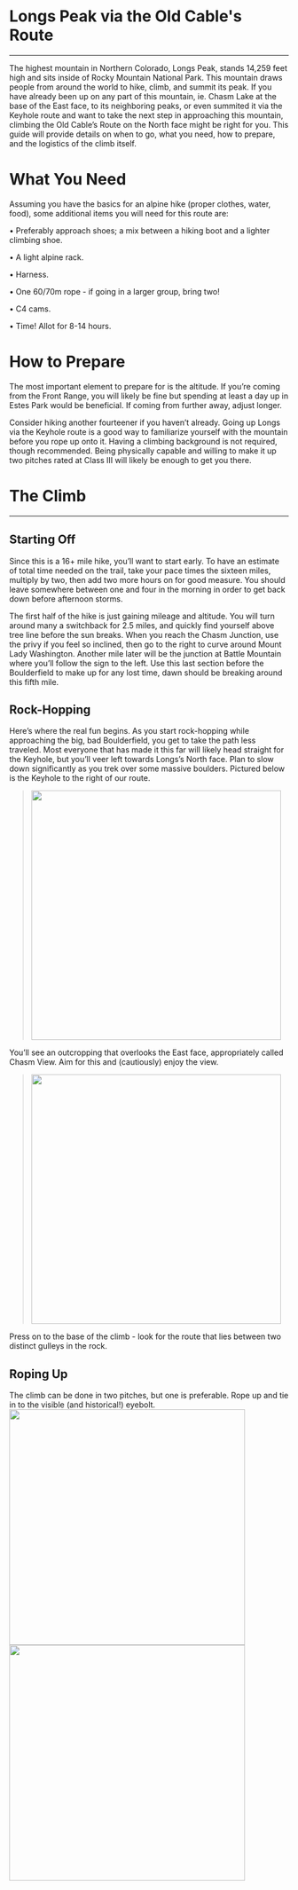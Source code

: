 # Longs Peak via the Old Cable's Route 
***
The highest mountain in Northern Colorado, Longs Peak, stands 14,259 feet high and sits inside of Rocky Mountain National Park. This mountain draws people from around the world to hike, climb, and summit its peak. If you have already been up on any part of this mountain, ie. Chasm Lake at the base of the East face, to its neighboring peaks, or even summited it via the Keyhole route and want to take the next step in approaching this mountain, climbing the Old Cable’s Route on the North face might be right for you. This guide will provide details on when to go, what you need, how to prepare, and the logistics of the climb itself.

# What You Need 
Assuming you have the basics for an alpine hike (proper clothes, water, food), some additional items you will need for this route are:

•	Preferably approach shoes; a mix between a hiking boot and a lighter climbing shoe. 

•	A light alpine rack.

•	Harness.

•	One 60/70m rope - if going in a larger group, bring two!

•	C4 cams.

•	Time! Allot for 8-14 hours.

# How to Prepare 
The most important element to prepare for is the altitude. If you’re coming from the Front Range, you will likely be fine but spending at least a day up in Estes Park would be beneficial. If coming from further away, adjust longer. 

Consider hiking another fourteener if you haven’t already. Going up Longs via the Keyhole route is a good way to familiarize yourself with the mountain before you rope up onto it. Having a climbing background is not required, though recommended. Being physically capable and willing to make it up two pitches rated at Class III will likely be enough to get you there. 

# The Climb
***
## Starting Off
Since this is a 16+ mile hike, you’ll want to start early. To have an estimate of total time needed on the trail, take your pace times the sixteen miles, multiply by two, then add two more hours on for good measure. You should leave somewhere between one and four in the morning in order to get back down before afternoon storms. 

The first half of the hike is just gaining mileage and altitude. You will turn around many a switchback for 2.5 miles, and quickly find yourself above tree line before the sun breaks. When you reach the Chasm Junction, use the privy if you feel so inclined, then go to the right to curve around Mount Lady Washington. Another mile later will be the junction at Battle Mountain where you’ll follow the sign to the left. Use this last section before the Boulderfield to make up for any lost time, dawn should be breaking around this fifth mile. 

## Rock-Hopping 
Here’s where the real fun begins. As you start rock-hopping while approaching the big, bad Boulderfield, you get to take the path less traveled. Most everyone that has made it this far will likely head straight for the Keyhole, but you’ll veer left towards Longs’s North face. Plan to slow down significantly as you trek over some massive boulders. Pictured below is the Keyhole to the right of our route.
><img src="https://github.com/michaelaferguson/instructional-project-/blob/master/IMG_0620.jpg" width="450"/> 


You’ll see an outcropping that overlooks the East face, appropriately called Chasm View. Aim for this and (cautiously) enjoy the view.
><img src="https://github.com/michaelaferguson/instructional-project-/blob/master/IMG_0653.jpg" width="450"/>


Press on to the base of the climb - look for the route that lies between two distinct gulleys in the rock.

## Roping Up
The climb can be done in two pitches, but one is preferable. Rope up and tie in to the visible (and historical!) eyebolt. 
<img src="https://github.com/michaelaferguson/instructional-project-/blob/master/IMG_0657.jpg" width="425"/> <img src="https://github.com/michaelaferguson/instructional-project-/blob/master/IMG_0730.jpg" width="425"/> 
